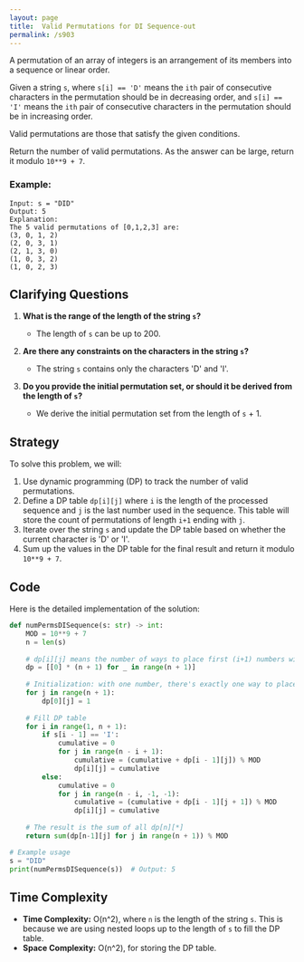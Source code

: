 ```yaml
---
layout: page
title:  Valid Permutations for DI Sequence-out
permalink: /s903
---
```


A permutation of an array of integers is an arrangement of its members into a sequence or linear order.

Given a string `s`, where `s[i] == 'D'` means the `ith` pair of consecutive characters in the permutation should be in decreasing order, and `s[i] == 'I'` means the `ith` pair of consecutive characters in the permutation should be in increasing order.

Valid permutations are those that satisfy the given conditions.

Return the number of valid permutations. As the answer can be large, return it modulo `10**9 + 7`.

### Example:
```plaintext
Input: s = "DID"
Output: 5
Explanation:
The 5 valid permutations of [0,1,2,3] are:
(3, 0, 1, 2)
(2, 0, 3, 1)
(2, 1, 3, 0)
(1, 0, 3, 2)
(1, 0, 2, 3)
```

## Clarifying Questions
1. **What is the range of the length of the string `s`?**
   - The length of `s` can be up to 200.

2. **Are there any constraints on the characters in the string `s`?**
   - The string `s` contains only the characters 'D' and 'I'.

3. **Do you provide the initial permutation set, or should it be derived from the length of `s`?**
   - We derive the initial permutation set from the length of `s` + 1.

## Strategy

To solve this problem, we will:
1. Use dynamic programming (DP) to track the number of valid permutations.
2. Define a DP table `dp[i][j]` where `i` is the length of the processed sequence and `j` is the last number used in the sequence. This table will store the count of permutations of length `i+1` ending with `j`.
3. Iterate over the string `s` and update the DP table based on whether the current character is 'D' or 'I'.
4. Sum up the values in the DP table for the final result and return it modulo `10**9 + 7`.

## Code
Here is the detailed implementation of the solution:

```python
def numPermsDISequence(s: str) -> int:
    MOD = 10**9 + 7
    n = len(s)
    
    # dp[i][j] means the number of ways to place first (i+1) numbers with the (i+1)th number is j-th number.
    dp = [[0] * (n + 1) for _ in range(n + 1)]
    
    # Initialization: with one number, there's exactly one way to place it
    for j in range(n + 1):
        dp[0][j] = 1
    
    # Fill DP table
    for i in range(1, n + 1):
        if s[i - 1] == 'I':
            cumulative = 0
            for j in range(n - i + 1):
                cumulative = (cumulative + dp[i - 1][j]) % MOD
                dp[i][j] = cumulative
        else:
            cumulative = 0
            for j in range(n - i, -1, -1):
                cumulative = (cumulative + dp[i - 1][j + 1]) % MOD
                dp[i][j] = cumulative
    
    # The result is the sum of all dp[n][*]
    return sum(dp[n-1][j] for j in range(n + 1)) % MOD

# Example usage
s = "DID"
print(numPermsDISequence(s))  # Output: 5
```

## Time Complexity
- **Time Complexity:** O(n^2), where `n` is the length of the string `s`. This is because we are using nested loops up to the length of `s` to fill the DP table.
- **Space Complexity:** O(n^2), for storing the DP table.